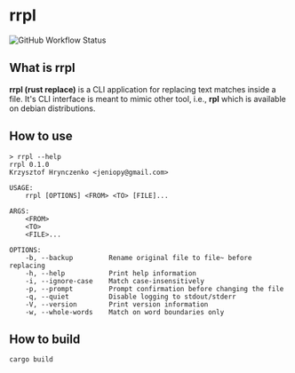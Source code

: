 # rrpl

![GitHub Workflow Status](
https://img.shields.io/github/workflow/status/khrynczenko/rrpl/rust,%20cargo)

## What is **rrpl**

**rrpl (rust replace)** is a CLI application for replacing text matches inside
a file. It's CLI interface is meant to mimic other tool, i.e., **rpl** which
is available on debian distributions.

## How to use

```text
> rrpl --help
rrpl 0.1.0
Krzysztof Hrynczenko <jeniopy@gmail.com>

USAGE:
    rrpl [OPTIONS] <FROM> <TO> [FILE]...

ARGS:
    <FROM>
    <TO>
    <FILE>...

OPTIONS:
    -b, --backup         Rename original file to file~ before replacing
    -h, --help           Print help information
    -i, --ignore-case    Match case-insensitively
    -p, --prompt         Prompt confirmation before changing the file
    -q, --quiet          Disable logging to stdout/stderr
    -V, --version        Print version information
    -w, --whole-words    Match on word boundaries only
```

## How to build

`cargo build`
